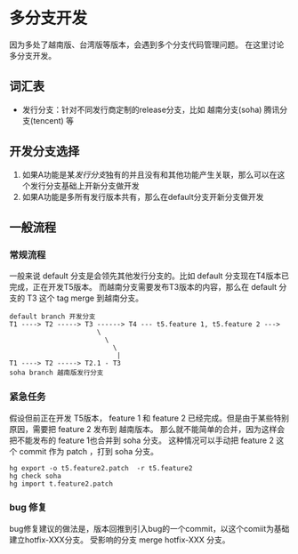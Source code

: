 # 多分支开发

因为多处了越南版、台湾版等版本，会遇到多个分支代码管理问题。
在这里讨论多分支开发。

## 词汇表
* 发行分支：针对不同发行商定制的release分支，比如 越南分支(soha) 腾讯分支(tencent) 等

## 开发分支选择
1. 如果A功能是某*发行分支*独有的并且没有和其他功能产生关联，那么可以在这个发行分支基础上开新分支做开发
2. 如果A功能是多所有发行版本共有，那么在default分支开新分支做开发

## 一般流程

### 常规流程
一般来说 default 分支是会领先其他发行分支的。比如 default 分支现在T4版本已完成，正在开发T5版本。
而越南分支需要发布T3版本的内容，那么在 default 分支的 T3 这个 tag merge 到越南分支。

```
default branch 开发分支
T1 ----> T2 -----> T3 ------> T4 --- t5.feature 1, t5.feature 2 --->
                      \
                        \
                          \
                           |
T1 ----> T2 -----> T2.1 - T3 
soha branch 越南版发行分支
```

### 紧急任务 
假设但前正在开发 T5版本，  feature 1 和 feature 2 已经完成。但是由于某些特别原因，需要把 feature 2 发布到 越南版本。
那么就不能简单的合并，因为这样会把不能发布的 feature 1也合并到 soha 分支。
这种情况可以手动把 feature 2 这个 commit 作为 patch ，打到 soha 分支。
```
hg export -o t5.feature2.patch  -r t5.feature2
hg check soha
hg import t.feature2.patch
```

###  bug 修复
bug修复建议的做法是，版本回推到引入bug的一个commit，以这个comiit为基础建立hotfix-XXX分支。
受影响的分支 merge hotfix-XXX 分支。

